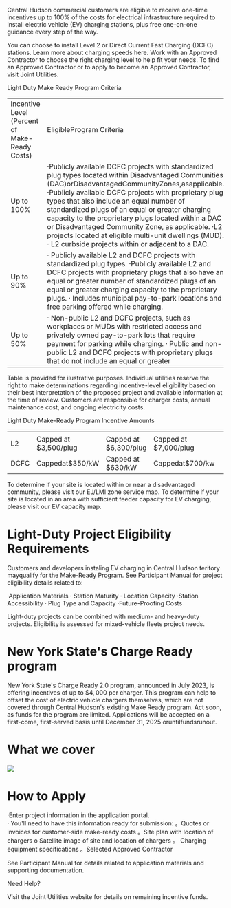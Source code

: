 Central Hudson commercial customers are eligible to receive one-time incentives up to $100\%$ of the costs for electrical infrastructure required to install electric vehicle (EV) charging stations, plus free one-on-one guidance every step of the way.  

You can choose to install Level 2 or Direct Current Fast Charging (DCFC) stations. Learn more about charging speeds here. Work with an Approved Contractor to choose the right charging level to help fit your needs. To find an Approved Contractor or to apply to become an Approved Contractor, visit Joint Utilities.  

Light Duty Make Ready Program Criteria   


<html><body><table><tr><td>Incentive Level (Percent of Make- Ready Costs)</td><td>EligibleProgram Criteria</td></tr><tr><td>Up to 100%</td><td>·Publicly available DCFC projects with standardized plug types located within Disadvantaged Communities (DAC)orDisadvantagedCommunityZones,asapplicable. ·Publicly available DCFC projects with proprietary plug types that also include an equal number of standardized plugs of an equal or greater charging capacity to the proprietary plugs located within a DAC or Disadvantaged Community Zone, as applicable. ·L2 projects located at eligible multi-unit dwellings (MUD). · L2 curbside projects within or adjacent to a DAC.</td></tr><tr><td>Up to 90%</td><td>· Publicly available L2 and DCFC projects with standardized plug types. ·Publicly available L2 and DCFC projects with proprietary plugs that also have an equal or greater number of standardized plugs of an equal or greater charging capacity to the proprietary plugs. · Includes municipal pay-to-park locations and free parking offered while charging.</td></tr><tr><td>Up to 50%</td><td>· Non-public L2 and DCFC projects, such as workplaces or MUDs with restricted access and privately owned pay-to-park lots that require payment for parking while charging. · Public and non-public L2 and DCFC projects with proprietary plugs that do not include an equal or greater</td></tr></table></body></html>  

Table is provided for ilustrative purposes. Individual utilities reserve the right to make determinations regarding incentive-level eligibility based on their best interpretation of the proposed project and available information at the time of review. Customers are responsible for charger costs, annual maintenance cost, and ongoing electricity costs.  

Light Duty Make-Ready Program Incentive Amounts   


<html><body><table><tr><td></td><td></td><td></td><td></td><td></td></tr><tr><td>L2</td><td>Capped at $3,500/plug</td><td>Capped at $6,300/plug</td><td>Capped at $7,000/plug</td><td></td></tr><tr><td>DCFC</td><td>Cappedat$350/kW</td><td>Capped at $630/kW</td><td>Cappedat$700/kw</td><td></td></tr></table></body></html>  

To determine if your site is located within or near a disadvantaged community, please visit our EJ/LMl zone service map. To determine if your site is located in an area with sufficient feeder capacity for EV charging, please visit our EV capacity map.  

# Light-Duty Project Eligibility Requirements  

Customers and developers instaling EV charging in Central Hudson teritory mayqualify for the Make-Ready Program. See Participant Manual for project eligibility details related to:  

·Application Materials · Station Maturity · Location Capacity ·Station Accessibility · Plug Type and Capacity ·Future-Proofing Costs  

Light-duty projects can be combined with medium- and heavy-duty projects. Eligibility is assessed for mixed-vehicle fleets project needs.  

# New York State's Charge Ready program  

New York State's Charge Ready 2.0 program, announced in July 2023, is offering incentives of up to $\$4,000$ per charger. This program can help to offset the cost of electric vehicle chargers themselves, which are not covered through Central Hudson's existing Make Ready program. Act soon, as funds for the program are limited. Applications will be accepted on a first-come, first-served basis until December 31, 2025 oruntilfundsrunout.  

# What we cover  

![](images/a2b874341463ae0490cdea243d4457aed3b1555cceb707cf8b483fe809e38376.jpg)  

# How to Apply  

·Enter project information in the application portal.   
· You'll need to have this information ready for submission: 。Quotes or invoices for customer-side make-ready costs 。Site plan with location of chargers o Satellite image of site and location of chargers 。 Charging equipment specifications 。Selected Approved Contractor  

See Participant Manual for details related to application materials and supporting documentation.  

Need Help?  

Visit the Joint Utilities website for details on remaining incentive funds.  